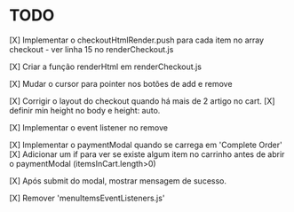 # TODO

[X] Implementar o checkoutHtmlRender.push para cada item no array checkout - ver linha 15 no renderCheckout.js

[X] Criar a função renderHtml em renderCheckout.js

[X] Mudar o cursor para pointer nos botões de add e remove

[X] Corrigir o layout do checkout quando há mais de 2 artigo no cart.
   [X] definir min height no body e height: auto.

[X] Implementar o event listener no remove

[X] Implementar o paymentModal quando se carrega em 'Complete Order'
   [X] Adicionar um if para ver se existe algum item no carrinho antes de abrir o paymentModal (itemsInCart.length>0)

[X] Após submit do modal, mostrar mensagem de sucesso.

[X] Remover 'menuItemsEventListeners.js'